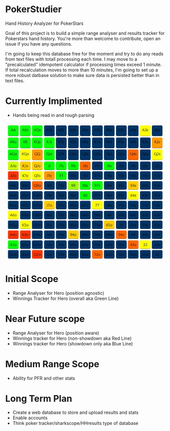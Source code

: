 # PokerStudier
Hand History Analyzer for PokerStars

Goal of this project is to build a simple range analyser and results tracker for Pokerstars hand history. You're more than welcome to contribute, open an issue if you have any questions.

I'm going to keep this database free for the moment and try to do any reads from text files with totall processing each time. I may move to a "precalculated" idempotent calculator if processing times exceed 1 minute. If total recalculation moves to more than 10 minutes, I'm going to set up a more robust datbase solution to make sure data is persisted better than in text files. 

# Currently Implimented
* Hands being read in and rough parsing

![Example Image](https://raw.githubusercontent.com/brlutz/PokerStudier/master/example.JPG "Example")

# Initial Scope

* Range Analyser for Hero (position agnostic)
* Winnings Tracker for Hero (overall aka Green Line)

# Near Future scope
* Range Analyser for Hero (position aware)
* Winnings tracker for Hero (non-showdown aka Red Line)
* Winnings tracker for Hero (showdown only aka Blue Line)

# Medium Range Scope
* Ability for PFR and other stats

# Long Term Plan
* Create a web database to store and upload results and stats
* Enable accounts
* Think poker tracker/sharkscope/HHresults type of database
